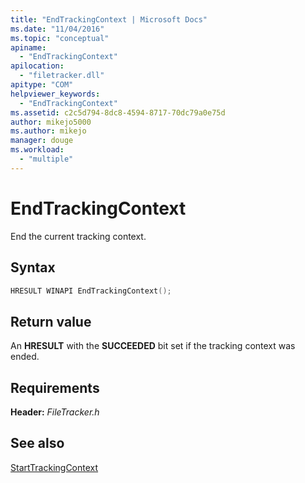 ```yaml
---
title: "EndTrackingContext | Microsoft Docs"
ms.date: "11/04/2016"
ms.topic: "conceptual"
apiname: 
  - "EndTrackingContext"
apilocation: 
  - "filetracker.dll"
apitype: "COM"
helpviewer_keywords: 
  - "EndTrackingContext"
ms.assetid: c2c5d794-8dc8-4594-8717-70dc79a0e75d
author: mikejo5000
ms.author: mikejo
manager: douge
ms.workload: 
  - "multiple"
---
```

# EndTrackingContext
End the current tracking context.  
  
## Syntax  
  
```cpp  
HRESULT WINAPI EndTrackingContext();  
```  
  
## Return value  
 An **HRESULT** with the **SUCCEEDED** bit set if the tracking context was ended.  
  
## Requirements  
 **Header:** *FileTracker.h*  
  
## See also  
 [StartTrackingContext](../msbuild/starttrackingcontext.md)